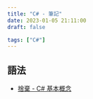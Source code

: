 ```yaml
---
title: "C# - 筆記"
date: 2023-01-05 21:11:00
draft: false

tags: ["C#"]
---
```


## 語法 
- [捨棄 - C# 基本概念](https://learn.microsoft.com/zh-tw/dotnet/csharp/fundamentals/functional/discards)